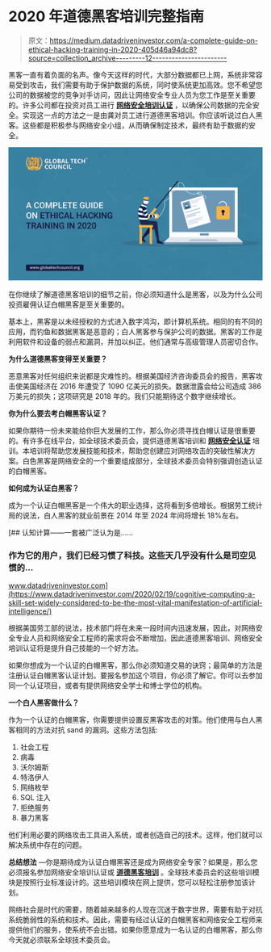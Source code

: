 # 2020 年道德黑客培训完整指南

> 原文：<https://medium.datadriveninvestor.com/a-complete-guide-on-ethical-hacking-training-in-2020-405d46a94dc8?source=collection_archive---------12----------------------->

黑客一直有着负面的名声。像今天这样的时代，大部分数据都已上网，系统非常容易受到攻击，我们需要有助于保护数据的系统，同时使系统更加高效。您不希望您公司的数据被您的竞争对手访问，因此让网络安全专业人员为您工作是至关重要的。许多公司都在投资对员工进行 [**网络安全培训认证**](https://www.globaltechcouncil.org/cybersecurity-certifications/?utm_source=Article&utm_medium=31%2F03%2F2020&utm_campaign=GTC%20Off%20Page) ，以确保公司数据的完全安全。实现这一点的方法之一是由龚对员工进行道德黑客培训。你应该听说过白人黑客。这些都是积极参与网络安全小组，从而确保制定技术，最终有助于数据的安全。

![](img/c5fcc19b872bd4247911e90cd2f77f2f.png)

在你继续了解道德黑客培训的细节之前，你必须知道什么是黑客，以及为什么公司投资雇佣认证白帽黑客是至关重要的。

基本上，黑客是以未经授权的方式进入数字鸿沟，即计算机系统。相同的有不同的应用，而钓鱼和数据黑客是恶意的；白人黑客参与保护公司的数据。黑客的工作是利用软件和设备的弱点和漏洞，并加以纠正。他们通常与高级管理人员密切合作。

**为什么道德黑客变得至关重要？**

恶意黑客对任何组织来说都是灾难性的。根据美国经济咨询委员会的报告，黑客攻击使美国经济在 2016 年遭受了 1090 亿美元的损失。数据泄露会给公司造成 386 万美元的损失；这项研究是 2018 年的。我们只能期待这个数字继续增长。

**你为什么要去考白帽黑客认证？**

如果你期待一份未来能给你巨大发展的工作，那么你必须寻找白帽认证是很重要的。有许多在线平台，如全球技术委员会，提供道德黑客培训和 [**网络安全认证**](https://www.globaltechcouncil.org/certifications/certified-cybersecurity-professional/?utm_source=Article&utm_medium=31%2F03%2F2020&utm_campaign=GTC%20Off%20Page) 培训。本培训将帮助您发展技能和技术，帮助您创建应对网络攻击的突破性解决方案。白色黑客是网络安全的一个重要组成部分，全球技术委员会特别强调创造认证的白帽黑客。

**如何成为认证白黑客？**

成为一个认证白帽黑客是一个伟大的职业选择，这将看到多倍增长。根据劳工统计局的说法，白人黑客的就业前景在 2014 年至 2024 年间将增长 18%左右。

[](https://www.datadriveninvestor.com/2020/02/19/cognitive-computing-a-skill-set-widely-considered-to-be-the-most-vital-manifestation-of-artificial-intelligence/) [## 认知计算——一套被广泛认为是……

### 作为它的用户，我们已经习惯了科技。这些天几乎没有什么是司空见惯的…

www.datadriveninvestor.com](https://www.datadriveninvestor.com/2020/02/19/cognitive-computing-a-skill-set-widely-considered-to-be-the-most-vital-manifestation-of-artificial-intelligence/) 

根据美国劳工部的说法，技术部门将在未来一段时间内迅速发展，因此，对网络安全专业人员和网络安全工程师的需求将会不断增加，因此道德黑客培训、网络安全培训认证将是提升自己技能的一个好方法。

如果你想成为一个认证的白帽黑客，那么你必须知道交易的诀窍；最简单的方法是注册认证白帽黑客认证计划。要报名参加这个项目，你必须了解它。你可以去参加同一个认证项目，或者有提供网络安全学士和博士学位的机构。

**一个白人黑客做什么？**

作为一个认证的白帽黑客，你需要提供设置反黑客攻击的对策。他们使用与白人黑客相同的方法对抗 sand 的漏洞。这些方法包括:

1.  社会工程
2.  病毒
3.  沃尔姆斯
4.  特洛伊人
5.  网络枚举
6.  SQL 注入
7.  拒绝服务
8.  暴力黑客

他们利用必要的网络攻击工具进入系统，或者创造自己的技术。这样，他们就可以解决系统中存在的问题。

**总结想法** —你是期待成为认证白帽黑客还是成为网络安全专家？如果是，那么您必须报名参加网络安全培训认证或 [**道德黑客培训**](https://www.globaltechcouncil.org/certifications/certified-white-hat-hacker-certification/?utm_source=Article&utm_medium=31%2F03%2F2020&utm_campaign=GTC%20Off%20Page) 。全球技术委员会的这些培训模块是按照行业标准设计的。这些培训模块在网上提供，您可以轻松注册参加该计划。

网络社会是时代的需要，随着越来越多的人现在沉迷于数字世界，需要有助于对抗系统脆弱性的系统和技术。因此，需要有经过认证的白帽黑客和网络安全工程师来提供他们的服务，使系统不会出错。如果你愿意成为一名认证的白帽黑客，那么你今天就必须联系全球技术委员会。